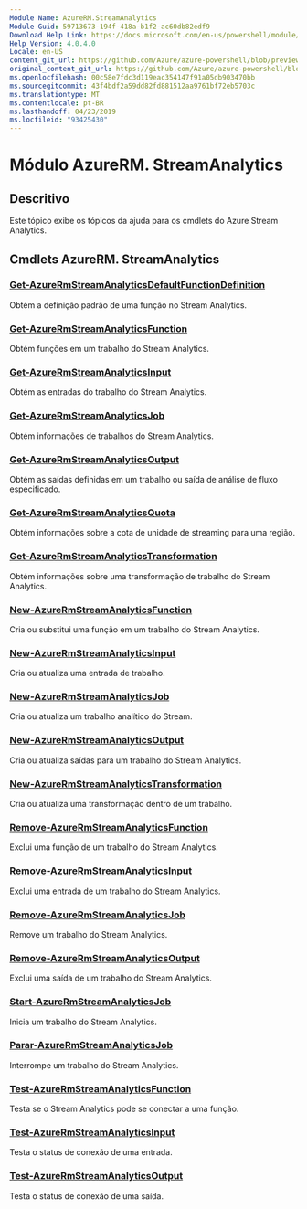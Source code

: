```yaml
---
Module Name: AzureRM.StreamAnalytics
Module Guid: 59713673-194f-418a-b1f2-ac60db82edf9
Download Help Link: https://docs.microsoft.com/en-us/powershell/module/azurerm.streamanalytics
Help Version: 4.0.4.0
Locale: en-US
content_git_url: https://github.com/Azure/azure-powershell/blob/preview/src/ResourceManager/StreamAnalytics/Commands.StreamAnalytics/help/AzureRM.StreamAnalytics.md
original_content_git_url: https://github.com/Azure/azure-powershell/blob/preview/src/ResourceManager/StreamAnalytics/Commands.StreamAnalytics/help/AzureRM.StreamAnalytics.md
ms.openlocfilehash: 00c58e7fdc3d119eac354147f91a05db903470bb
ms.sourcegitcommit: 43f4bdf2a59dd82fd881512aa9761bf72eb5703c
ms.translationtype: MT
ms.contentlocale: pt-BR
ms.lasthandoff: 04/23/2019
ms.locfileid: "93425430"
---
```

# Módulo AzureRM. StreamAnalytics
## Descritivo
Este tópico exibe os tópicos da ajuda para os cmdlets do Azure Stream Analytics.

## Cmdlets AzureRM. StreamAnalytics
### [Get-AzureRmStreamAnalyticsDefaultFunctionDefinition](Get-AzureRmStreamAnalyticsDefaultFunctionDefinition.md)
Obtém a definição padrão de uma função no Stream Analytics.

### [Get-AzureRmStreamAnalyticsFunction](Get-AzureRmStreamAnalyticsFunction.md)
Obtém funções em um trabalho do Stream Analytics.

### [Get-AzureRmStreamAnalyticsInput](Get-AzureRmStreamAnalyticsInput.md)
Obtém as entradas do trabalho do Stream Analytics.

### [Get-AzureRmStreamAnalyticsJob](Get-AzureRmStreamAnalyticsJob.md)
Obtém informações de trabalhos do Stream Analytics.

### [Get-AzureRmStreamAnalyticsOutput](Get-AzureRmStreamAnalyticsOutput.md)
Obtém as saídas definidas em um trabalho ou saída de análise de fluxo especificado.

### [Get-AzureRmStreamAnalyticsQuota](Get-AzureRmStreamAnalyticsQuota.md)
Obtém informações sobre a cota de unidade de streaming para uma região.

### [Get-AzureRmStreamAnalyticsTransformation](Get-AzureRmStreamAnalyticsTransformation.md)
Obtém informações sobre uma transformação de trabalho do Stream Analytics.

### [New-AzureRmStreamAnalyticsFunction](New-AzureRmStreamAnalyticsFunction.md)
Cria ou substitui uma função em um trabalho do Stream Analytics.

### [New-AzureRmStreamAnalyticsInput](New-AzureRmStreamAnalyticsInput.md)
Cria ou atualiza uma entrada de trabalho.

### [New-AzureRmStreamAnalyticsJob](New-AzureRmStreamAnalyticsJob.md)
Cria ou atualiza um trabalho analítico do Stream.

### [New-AzureRmStreamAnalyticsOutput](New-AzureRmStreamAnalyticsOutput.md)
Cria ou atualiza saídas para um trabalho do Stream Analytics.

### [New-AzureRmStreamAnalyticsTransformation](New-AzureRmStreamAnalyticsTransformation.md)
Cria ou atualiza uma transformação dentro de um trabalho.

### [Remove-AzureRmStreamAnalyticsFunction](Remove-AzureRmStreamAnalyticsFunction.md)
Exclui uma função de um trabalho do Stream Analytics.

### [Remove-AzureRmStreamAnalyticsInput](Remove-AzureRmStreamAnalyticsInput.md)
Exclui uma entrada de um trabalho do Stream Analytics.

### [Remove-AzureRmStreamAnalyticsJob](Remove-AzureRmStreamAnalyticsJob.md)
Remove um trabalho do Stream Analytics.

### [Remove-AzureRmStreamAnalyticsOutput](Remove-AzureRmStreamAnalyticsOutput.md)
Exclui uma saída de um trabalho do Stream Analytics.

### [Start-AzureRmStreamAnalyticsJob](Start-AzureRmStreamAnalyticsJob.md)
Inicia um trabalho do Stream Analytics.

### [Parar-AzureRmStreamAnalyticsJob](Stop-AzureRmStreamAnalyticsJob.md)
Interrompe um trabalho do Stream Analytics.

### [Test-AzureRmStreamAnalyticsFunction](Test-AzureRmStreamAnalyticsFunction.md)
Testa se o Stream Analytics pode se conectar a uma função.

### [Test-AzureRmStreamAnalyticsInput](Test-AzureRmStreamAnalyticsInput.md)
Testa o status de conexão de uma entrada.

### [Test-AzureRmStreamAnalyticsOutput](Test-AzureRmStreamAnalyticsOutput.md)
Testa o status de conexão de uma saída.

